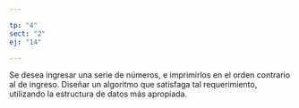 ```yaml
---

tp: "4"
sect: "2"
ej: "14"

---
```


Se desea ingresar una serie de números, e imprimirlos en el orden contrario al de ingreso. Diseñar un algoritmo que satisfaga tal requerimiento, utilizando la estructura de datos más apropiada.